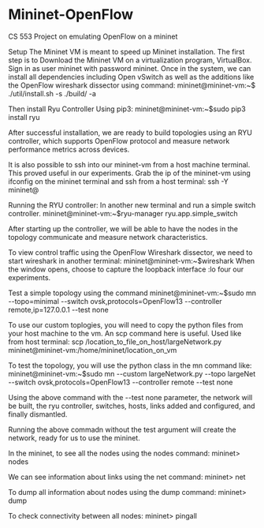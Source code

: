 # Mininet-OpenFlow
CS 553 Project on emulating OpenFlow on a mininet

Setup
The Mininet VM is meant to speed up Mininet installation. The first step is to Download the Mininet VM on a virtualization program, VirtualBox. Sign in as user mininet with password mininet. Once in the system, we can install all dependencies including Open vSwitch as well as the additions like the OpenFlow wireshark dissector using command:
mininet@mininet-vm:~$ ./util/install.sh -s ./build/ -a

Then install Ryu Controller Using pip3:
mininet@mininet-vm:~$sudo pip3 install ryu

After successful installation, we are ready to build topologies using an RYU controller, which supports OpenFlow protocol and measure network performance metrics across devices.

It is also possible to ssh into our mininet-vm from a host machine terminal. This proved useful in our experiments. 
Grab the ip of the mininet-vm using ifconfig on the mininet terminal and ssh from a host terminal:
ssh -Y mininet@<ip>

Running the RYU controller:
In another new terminal and run a simple switch controller.
mininet@mininet-vm:~$ryu-manager ryu.app.simple_switch

After starting up the controller, we will be able to have the nodes in the topology communicate and measure network characteristics.

To view control traffic using the OpenFlow Wireshark dissector, we need to start wireshark in another terminal:
mininet@mininet-vm:~$wireshark
When the window opens, choose to capture the loopback interface :lo four our experiments.
  
Test a simple topology using the command
mininet@mininet-vm:~$sudo mn --topo=minimal --switch ovsk,protocols=OpenFlow13 --controller remote,ip=127.0.0.1 --test none
  
To use our custom toplogies, you will need to copy the python files from your host machine to the vm. An scp command here is useful. Used like from host terminal:
scp /location_to_file_on_host/largeNetwork.py mininet@mininet-vm:/home/mininet/location_on_vm

To test the topology, you will use the python class in the mn command like:
mininet@mininet-vm:~$sudo mn --custom largeNetwork.py --topo largeNet  --switch ovsk,protocols=OpenFlow13 --controller remote --test none
  
Using the above command with the --test none parameter, the network will be built, the ryu controller, switches, hosts, links added and configured, and finally dismantled.
  
Running the above commadn without the test argument will create the network, ready for us to use the mininet.
  
In the mininet, to see all the nodes using the nodes command:
mininet> nodes

We can see information about links using the net command:
mininet> net
  
To dump all information about nodes using the dump command:
mininet> dump
  
To check connectivity between all nodes:
mininet> pingall
